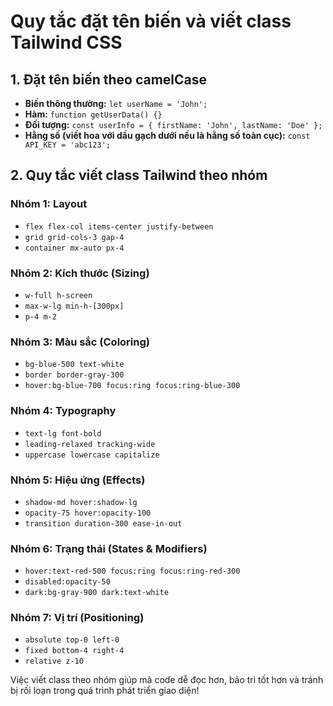 # Quy tắc đặt tên biến và viết class Tailwind CSS

## 1. Đặt tên biến theo camelCase
- **Biến thông thường:** `let userName = 'John';`
- **Hàm:** `function getUserData() {}`
- **Đối tượng:** `const userInfo = { firstName: 'John', lastName: 'Doe' };`
- **Hằng số (viết hoa với dấu gạch dưới nếu là hằng số toàn cục):** `const API_KEY = 'abc123';`

## 2. Quy tắc viết class Tailwind theo nhóm

### Nhóm 1: **Layout**
- `flex flex-col items-center justify-between`
- `grid grid-cols-3 gap-4`
- `container mx-auto px-4`

### Nhóm 2: **Kích thước (Sizing)**
- `w-full h-screen`
- `max-w-lg min-h-[300px]`
- `p-4 m-2`

### Nhóm 3: **Màu sắc (Coloring)**
- `bg-blue-500 text-white`
- `border border-gray-300`
- `hover:bg-blue-700 focus:ring focus:ring-blue-300`

### Nhóm 4: **Typography**
- `text-lg font-bold`
- `leading-relaxed tracking-wide`
- `uppercase lowercase capitalize`

### Nhóm 5: **Hiệu ứng (Effects)**
- `shadow-md hover:shadow-lg`
- `opacity-75 hover:opacity-100`
- `transition duration-300 ease-in-out`

### Nhóm 6: **Trạng thái (States & Modifiers)**
- `hover:text-red-500 focus:ring focus:ring-red-300`
- `disabled:opacity-50`
- `dark:bg-gray-900 dark:text-white`

### Nhóm 7: **Vị trí (Positioning)**
- `absolute top-0 left-0`
- `fixed bottom-4 right-4`
- `relative z-10`

Việc viết class theo nhóm giúp mã code dễ đọc hơn, bảo trì tốt hơn và tránh bị rối loạn trong quá trình phát triển giao diện!

